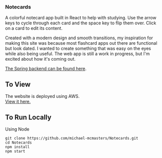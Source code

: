 ### Notecards
A colorful notecard app built in React to help with studying. Use the arrow keys to cycle through each card and the space key to flip them over. Click on a card to edit its content.

Created with a modern design and smooth transitions, my inspiration for making this site was because most flashcard apps out there are functional but look dated. I wanted to create something that was easy on the eyes while also being useful. The web app is still a work in progress, but I'm excited about how it's coming out.

[The Spring backend can be found here](https://github.com/michael-mcmasters/Notecards-Spring).

## To View
The website is deployed using AWS.<br>
[View it here.](https://master.d2u3nakn42rssp.amplifyapp.com/)

## To Run Locally
Using Node
```
git clone https://github.com/michael-mcmasters/Notecards.git
cd Notecards
npm install
npm start
```
